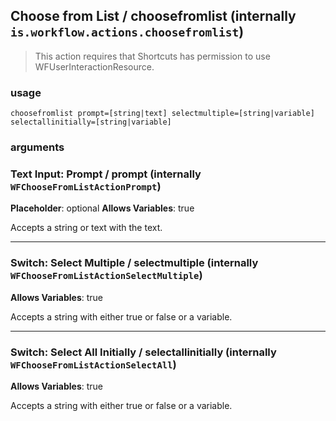 
## Choose from List / choosefromlist (internally `is.workflow.actions.choosefromlist`)


> This action requires that Shortcuts has permission to use WFUserInteractionResource.

### usage
`choosefromlist prompt=[string|text] selectmultiple=[string|variable] selectallinitially=[string|variable]`

### arguments
### Text Input: Prompt / prompt (internally `WFChooseFromListActionPrompt`)
**Placeholder**: optional
**Allows Variables**: true


Accepts a string 
or text
with the text.

---

### Switch: Select Multiple / selectmultiple (internally `WFChooseFromListActionSelectMultiple`)
**Allows Variables**: true


Accepts a string with either true or false
or a variable.

---

### Switch: Select All Initially / selectallinitially (internally `WFChooseFromListActionSelectAll`)
**Allows Variables**: true


Accepts a string with either true or false
or a variable.
